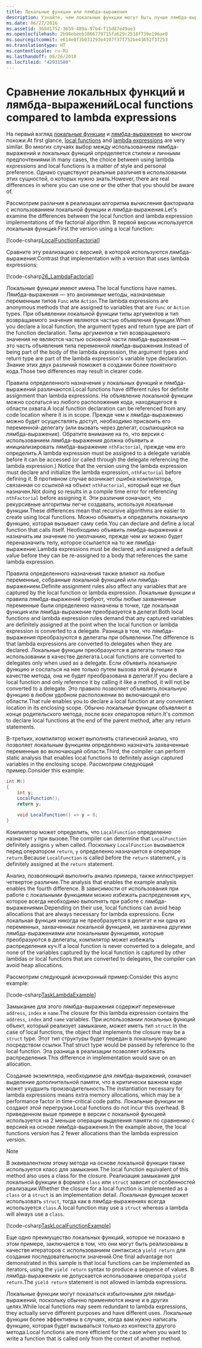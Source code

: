 ```yaml
---
title: Локальные функции или лямбда-выражения
description: Узнайте, чем локальные функции могут быть лучше лямбда-выражений.
ms.date: 06/27/2016
ms.assetid: 368d1752-3659-489a-97b4-f15d87e49ae3
ms.openlocfilehash: 2b98ebeeb3866779715fa629c2518f739e196ae8
ms.sourcegitcommit: e614e0f3b031293e4107f37f752be43652f3f253
ms.translationtype: HT
ms.contentlocale: ru-RU
ms.lasthandoff: 08/26/2018
ms.locfileid: "42931580"
---
```

# <a name="local-functions-compared-to-lambda-expressions"></a><span data-ttu-id="a2fae-103">Сравнение локальных функций и лямбда-выражений</span><span class="sxs-lookup"><span data-stu-id="a2fae-103">Local functions compared to lambda expressions</span></span>

<span data-ttu-id="a2fae-104">На первый взгляд [локальные функции](programming-guide/classes-and-structs/local-functions.md) и [лямбда-выражения](lambda-expressions.md) во многом похожи.</span><span class="sxs-lookup"><span data-stu-id="a2fae-104">At first glance, [local functions](programming-guide/classes-and-structs/local-functions.md) and [lambda expressions](lambda-expressions.md) are very similar.</span></span> <span data-ttu-id="a2fae-105">Во многих случаях выбор между использованием лямбда-выражений и локальных функций определяется стилем и личными предпочтениями.</span><span class="sxs-lookup"><span data-stu-id="a2fae-105">In many cases, the choice between using lambda expressions and local functions is a matter of style and personal preference.</span></span> <span data-ttu-id="a2fae-106">Однако существуют реальные различия в использовании этих сущностей, о которых нужно знать.</span><span class="sxs-lookup"><span data-stu-id="a2fae-106">However, there are real differences in where you can use one or the other that you should be aware of.</span></span>

<span data-ttu-id="a2fae-107">Рассмотрим различия в реализации алгоритма вычисления факториала с использованием локальной функции и лямбда-выражения.</span><span class="sxs-lookup"><span data-stu-id="a2fae-107">Let's examine the differences between the local function and lambda expression implementations of the factorial algorithm.</span></span> <span data-ttu-id="a2fae-108">В первой версии используется локальная функция:</span><span class="sxs-lookup"><span data-stu-id="a2fae-108">First the version using a local function:</span></span>

[!code-csharp[LocalFunctionFactorial](../../samples/snippets/csharp/new-in-7/MathUtilities.cs#37_LocalFunctionFactorial "Recursive factorial using local function")]

<span data-ttu-id="a2fae-109">Сравните эту реализацию с версией, в которой используются лямбда-выражения:</span><span class="sxs-lookup"><span data-stu-id="a2fae-109">Contrast that implementation with a version that uses lambda expressions:</span></span>

[!code-csharp[26_LambdaFactorial](../../samples/snippets/csharp/new-in-7/MathUtilities.cs#38_LambdaFactorial "Recursive factorial using lambda expressions")]

<span data-ttu-id="a2fae-110">Локальные функции имеют имена.</span><span class="sxs-lookup"><span data-stu-id="a2fae-110">The local functions have names.</span></span> <span data-ttu-id="a2fae-111">Лямбда-выражения — это анонимные методы, назначаемые переменным типов `Func` или `Action`.</span><span class="sxs-lookup"><span data-stu-id="a2fae-111">The lambda expressions are anonymous methods that are assigned to variables that are `Func` or `Action` types.</span></span> <span data-ttu-id="a2fae-112">При объявлении локальной функции типы аргументов и тип возвращаемого значения являются частью объявления функции.</span><span class="sxs-lookup"><span data-stu-id="a2fae-112">When you declare a local function, the argument types and return type are part of the function declaration.</span></span> <span data-ttu-id="a2fae-113">Типы аргументов и тип возвращаемого значения не являются частью основной части лямбда-выражения — это часть объявления типа переменной лямбда-выражения.</span><span class="sxs-lookup"><span data-stu-id="a2fae-113">Instead of being part of the body of the lambda expression, the argument types and return type are part of the lambda expression's variable type declaration.</span></span> <span data-ttu-id="a2fae-114">Знание этих двух различий поможет в создании более понятного кода.</span><span class="sxs-lookup"><span data-stu-id="a2fae-114">Those two differences may result in clearer code.</span></span>

<span data-ttu-id="a2fae-115">Правила определенного назначения у локальных функций и лямбда-выражений различаются.</span><span class="sxs-lookup"><span data-stu-id="a2fae-115">Local functions have different rules for definite assignment than lambda expressions.</span></span> <span data-ttu-id="a2fae-116">На объявление локальной функции можно сослаться из любого расположения кода, находящегося в области охвата.</span><span class="sxs-lookup"><span data-stu-id="a2fae-116">A local function declaration can be referenced from any code location where it is in scope.</span></span> <span data-ttu-id="a2fae-117">Прежде чем к лямбда-выражению можно будет осуществлять доступ, необходимо присвоить его переменной-делегату (или вызвать через делегат, ссылающийся на лямбда-выражение). Обратите внимание на то, что версия с использованием лямбда-выражения должна объявить и инициализировать лямбда-выражение `nthFactorial`, прежде чем его определить.</span><span class="sxs-lookup"><span data-stu-id="a2fae-117">A lambda expression must be assigned to a delegate variable before it can be accessed (or called through the delegate referencing the lambda expression.) Notice that the version using the lambda expression must declare and initialize the lambda expression, `nthFactorial` before defining it.</span></span> <span data-ttu-id="a2fae-118">В противном случае возникает ошибка компилятора, связанная со ссылкой на объект `nthFactorial`, который еще не был назначен.</span><span class="sxs-lookup"><span data-stu-id="a2fae-118">Not doing so results in a compile time error for referencing `nthFactorial` before assigning it.</span></span>
<span data-ttu-id="a2fae-119">Эти различия означают, что рекурсивные алгоритмы легче создавать, используя локальные функции.</span><span class="sxs-lookup"><span data-stu-id="a2fae-119">These differences mean that recursive algorithms are easier to create using local functions.</span></span> <span data-ttu-id="a2fae-120">Можно объявить и определить локальную функцию, которая вызывает саму себя.</span><span class="sxs-lookup"><span data-stu-id="a2fae-120">You can declare and define a local function that calls itself.</span></span> <span data-ttu-id="a2fae-121">Необходимо объявить лямбда-выражения и назначить им значение по умолчанию, прежде чем их можно будет переназначить телу, которое ссылается на то же лямбда-выражение.</span><span class="sxs-lookup"><span data-stu-id="a2fae-121">Lambda expressions must be declared, and assigned a default value before they can be re-assigned to a body that references the same lambda expression.</span></span>

<span data-ttu-id="a2fae-122">Правила определенного назначения также влияют на любые переменные, собранные локальной функцией или лямбда-выражением.</span><span class="sxs-lookup"><span data-stu-id="a2fae-122">Definite assignment rules also affect any variables that are captured by the local function or lambda expression.</span></span> <span data-ttu-id="a2fae-123">Локальные функции и правила лямбда-выражений требуют, чтобы любые захваченные переменные были определенно назначены в точке, где локальная функция или лямбда-выражение преобразуется в делегат.</span><span class="sxs-lookup"><span data-stu-id="a2fae-123">Both local functions and lambda expression rules demand that any captured variables are definitely assigned at the point when the local function or lambda expression is converted to a delegate.</span></span> <span data-ttu-id="a2fae-124">Разница в том, что лямбда-выражения преобразуются в делегаты при объявлении.</span><span class="sxs-lookup"><span data-stu-id="a2fae-124">The difference is that lambda expressions are converted to delegates when they are declared.</span></span> <span data-ttu-id="a2fae-125">Локальные функции преобразуются в делегаты только при использовании в качестве делегата.</span><span class="sxs-lookup"><span data-stu-id="a2fae-125">Local functions are converted to delegates only when used as a delegate.</span></span> <span data-ttu-id="a2fae-126">Если объявить локальную функцию и сослаться на нее только путем вызова этой функции в качестве метода, она не будет преобразована в делегат.</span><span class="sxs-lookup"><span data-stu-id="a2fae-126">If you declare a local function and only reference it by calling it like a method, it will not be converted to a delegate.</span></span> <span data-ttu-id="a2fae-127">Это правило позволяет объявлять локальную функцию в любом удобном расположении во включающей его области.</span><span class="sxs-lookup"><span data-stu-id="a2fae-127">That rule enables you to declare a local function at any convenient location in its enclosing scope.</span></span> <span data-ttu-id="a2fae-128">Обычно локальные функции объявляют в конце родительского метода, после всех операторов return.</span><span class="sxs-lookup"><span data-stu-id="a2fae-128">It's common to declare local functions at the end of the parent method, after any return statements.</span></span>

<span data-ttu-id="a2fae-129">В-третьих, компилятор может выполнять статический анализ, что позволяет локальным функциям определенно назначать захваченные переменные во включающей области.</span><span class="sxs-lookup"><span data-stu-id="a2fae-129">Third, the compiler can perform static analysis that enables local functions to definitely assign captured variables in the enclosing scope.</span></span> <span data-ttu-id="a2fae-130">Рассмотрим следующий пример.</span><span class="sxs-lookup"><span data-stu-id="a2fae-130">Consider this example:</span></span>

```csharp
int M()
{
    int y;
    LocalFunction();
    return y;

    void LocalFunction() => y = 0;
}
```

<span data-ttu-id="a2fae-131">Компилятор может определить, что `LocalFunction` определенно назначает `y` при вызове.</span><span class="sxs-lookup"><span data-stu-id="a2fae-131">The compiler can determine that `LocalFunction` definitely assigns `y` when called.</span></span> <span data-ttu-id="a2fae-132">Поскольку `LocalFunction` вызывается перед оператором `return`, `y` определенно назначается в операторе `return`.</span><span class="sxs-lookup"><span data-stu-id="a2fae-132">Because `LocalFunction` is called before the `return` statement, `y` is definitely assigned at the `return` statement.</span></span>

<span data-ttu-id="a2fae-133">Анализ, позволяющий выполнить анализ примера, также иллюстрирует четвертое различие.</span><span class="sxs-lookup"><span data-stu-id="a2fae-133">The analysis that enables the example analysis enables the fourth difference.</span></span>
<span data-ttu-id="a2fae-134">В зависимости от использования при работе с локальными функциями можно избежать распределения куч, которое всегда необходимо выполнять при работе с лямбда-выражениями.</span><span class="sxs-lookup"><span data-stu-id="a2fae-134">Depending on their use, local functions can avoid heap allocations that are always necessary for lambda expressions.</span></span> <span data-ttu-id="a2fae-135">Если локальная функция никогда не преобразуется в делегат и ни одна из переменных, захваченных локальной функцией, не захвачена другими лямбда-выражениями или локальными функциями, которые преобразуются в делегаты, компилятор может избежать распределения куч.</span><span class="sxs-lookup"><span data-stu-id="a2fae-135">If a local function is never converted to a delegate, and none of the variables captured by the local function is captured by other lambdas or local functions that are converted to delegates, the compiler can avoid heap allocations.</span></span> 

<span data-ttu-id="a2fae-136">Рассмотрим следующий асинхронный пример:</span><span class="sxs-lookup"><span data-stu-id="a2fae-136">Consider this async example:</span></span>

[!code-csharp[TaskLambdaExample](../../samples/snippets/csharp/new-in-7/AsyncWork.cs#36_TaskLambdaExample "Task returning method with lambda expression")]

<span data-ttu-id="a2fae-137">Замыкание для этого лямбда-выражения содержит переменные `address`, `index` и `name`.</span><span class="sxs-lookup"><span data-stu-id="a2fae-137">The closure for this lambda expression contains the `address`, `index` and `name` variables.</span></span> <span data-ttu-id="a2fae-138">При использовании локальных функций объект, который реализует замыкание, может иметь тип `struct`.</span><span class="sxs-lookup"><span data-stu-id="a2fae-138">In the case of local functions, the object that implements the closure may be a `struct` type.</span></span> <span data-ttu-id="a2fae-139">Этот тип структуры будет передан в локальную функцию посредством ссылки.</span><span class="sxs-lookup"><span data-stu-id="a2fae-139">That struct type would be passed by reference to the local function.</span></span> <span data-ttu-id="a2fae-140">Эта разница в реализации позволяет избежать распределения.</span><span class="sxs-lookup"><span data-stu-id="a2fae-140">This difference in implementation would save on an allocation.</span></span>

<span data-ttu-id="a2fae-141">Создание экземпляра, необходимое для лямбда-выражений, означает выделение дополнительной памяти, что в критически важном коде может ухудшить производительность.</span><span class="sxs-lookup"><span data-stu-id="a2fae-141">The instantiation necessary for lambda expressions means extra memory allocations, which may be a performance factor in time-critical code paths.</span></span>
<span data-ttu-id="a2fae-142">Локальные функции не создают этой перегрузки.</span><span class="sxs-lookup"><span data-stu-id="a2fae-142">Local functions do not incur this overhead.</span></span> <span data-ttu-id="a2fae-143">В приведенном выше примере в версии с локальной функцией используется на 2 меньше операции выделения памяти по сравнению с версией на основе лямбда-выражения.</span><span class="sxs-lookup"><span data-stu-id="a2fae-143">In the example above, the local functions version has 2 fewer allocations than the lambda expression version.</span></span>

> [!NOTE]
> <span data-ttu-id="a2fae-144">В эквивалентном этому методе на основе локальной функции также используется класс для замыкания.</span><span class="sxs-lookup"><span data-stu-id="a2fae-144">The local function equivalent of this method also uses a class for the closure.</span></span> <span data-ttu-id="a2fae-145">Реализация замыкания для локальной функции в формате `class` или `struct` зависит от особенностей реализации.</span><span class="sxs-lookup"><span data-stu-id="a2fae-145">Whether the closure for a local function is implemented as a `class` or a `struct` is an implementation detail.</span></span> <span data-ttu-id="a2fae-146">Локальная функция может использовать `struct`, тогда как в лямбда-выражениях всегда используется `class`.</span><span class="sxs-lookup"><span data-stu-id="a2fae-146">A local function may use a `struct` whereas a lambda will always use a `class`.</span></span>

[!code-csharp[TaskLocalFunctionExample](../../samples/snippets/csharp/new-in-7/AsyncWork.cs#29_TaskExample "Task returning method with local function")]

<span data-ttu-id="a2fae-147">Еще одно преимущество локальных функций, которое не показано в этом примере, заключается в том, что они могут быть реализованы в качестве итераторов с использованием синтаксиса `yield return` для создания последовательности значений.</span><span class="sxs-lookup"><span data-stu-id="a2fae-147">One final advantage not demonstrated in this sample is that local functions can be implemented as iterators, using the `yield return` syntax to produce a sequence of values.</span></span> <span data-ttu-id="a2fae-148">В лямбда-выражениях не допускается использование оператора `yield return`.</span><span class="sxs-lookup"><span data-stu-id="a2fae-148">The `yield return` statement is not allowed in lambda expressions.</span></span>

<span data-ttu-id="a2fae-149">Локальные функции могут показаться избыточными для лямбда-выражений, поскольку обычно применяются иначе и в других целях.</span><span class="sxs-lookup"><span data-stu-id="a2fae-149">While local functions may seem redundant to lambda expressions, they actually serve different purposes and have different uses.</span></span>
<span data-ttu-id="a2fae-150">Локальные функции более эффективны в случаях, когда вам нужно написать функцию, которая будет вызываться только из контекста другого метода.</span><span class="sxs-lookup"><span data-stu-id="a2fae-150">Local functions are more efficient for the case when you want to write a function that is called only from the context of another method.</span></span>
